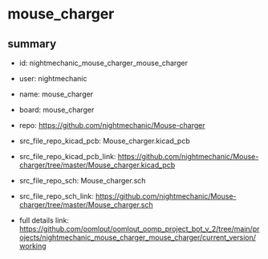 # mouse_charger
 
## summary 
* id: nightmechanic_mouse_charger_mouse_charger
* user: nightmechanic
* name: mouse_charger
* board: mouse_charger
* repo: https://github.com/nightmechanic/Mouse-charger
* src_file_repo_kicad_pcb: Mouse_charger.kicad_pcb
* src_file_repo_kicad_pcb_link: https://github.com/nightmechanic/Mouse-charger/tree/master/Mouse_charger.kicad_pcb


* src_file_repo_sch: Mouse_charger.sch
* src_file_repo_sch_link: https://github.com/nightmechanic/Mouse-charger/tree/master/Mouse_charger.sch
* full details link: https://github.com/oomlout/oomlout_oomp_project_bot_v_2/tree/main/projects/nightmechanic_mouse_charger_mouse_charger/current_version/working  







